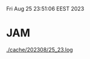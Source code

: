 Fri Aug 25 23:51:06 EEST 2023
# JAM
<a href='./cache/202308/25_23.log'>./cache/202308/25_23.log</a>
